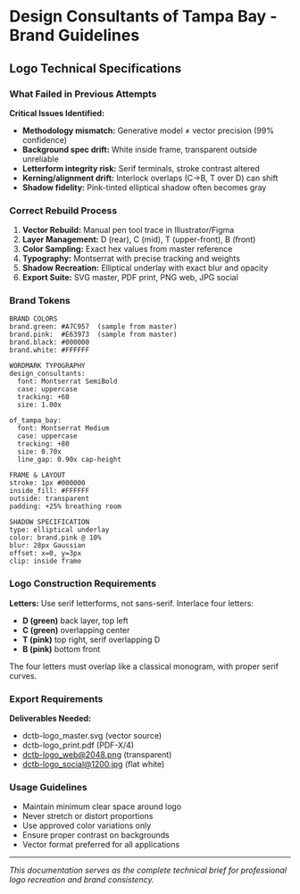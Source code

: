 # Design Consultants of Tampa Bay - Brand Guidelines

## Logo Technical Specifications

### What Failed in Previous Attempts

**Critical Issues Identified:**
- **Methodology mismatch:** Generative model ≠ vector precision (99% confidence)
- **Background spec drift:** White inside frame, transparent outside unreliable
- **Letterform integrity risk:** Serif terminals, stroke contrast altered
- **Kerning/alignment drift:** Interlock overlaps (C→B, T over D) can shift
- **Shadow fidelity:** Pink-tinted elliptical shadow often becomes gray

### Correct Rebuild Process

1. **Vector Rebuild:** Manual pen tool trace in Illustrator/Figma
2. **Layer Management:** D (rear), C (mid), T (upper-front), B (front)  
3. **Color Sampling:** Exact hex values from master reference
4. **Typography:** Montserrat with precise tracking and weights
5. **Shadow Recreation:** Elliptical underlay with exact blur and opacity
6. **Export Suite:** SVG master, PDF print, PNG web, JPG social

### Brand Tokens

```
BRAND COLORS
brand.green: #A7C957  (sample from master)
brand.pink:  #E63973  (sample from master) 
brand.black: #000000
brand.white: #FFFFFF

WORDMARK TYPOGRAPHY
design_consultants:
  font: Montserrat SemiBold
  case: uppercase
  tracking: +60
  size: 1.00x

of_tampa_bay:
  font: Montserrat Medium  
  case: uppercase
  tracking: +80
  size: 0.70x
  line_gap: 0.90x cap-height

FRAME & LAYOUT
stroke: 1px #000000
inside_fill: #FFFFFF
outside: transparent
padding: +25% breathing room

SHADOW SPECIFICATION
type: elliptical underlay
color: brand.pink @ 10%
blur: 28px Gaussian
offset: x=0, y=3px
clip: inside frame
```

### Logo Construction Requirements

**Letters:** Use serif letterforms, not sans-serif. Interlace four letters:
- **D (green)** back layer, top left
- **C (green)** overlapping center  
- **T (pink)** top right, serif overlapping D
- **B (pink)** bottom front

The four letters must overlap like a classical monogram, with proper serif curves.

### Export Requirements

**Deliverables Needed:**
- dctb-logo_master.svg (vector source)
- dctb-logo_print.pdf (PDF-X/4)  
- dctb-logo_web@2048.png (transparent)
- dctb-logo_social@1200.jpg (flat white)

### Usage Guidelines

- Maintain minimum clear space around logo
- Never stretch or distort proportions
- Use approved color variations only
- Ensure proper contrast on backgrounds
- Vector format preferred for all applications

---

*This documentation serves as the complete technical brief for professional logo recreation and brand consistency.*

